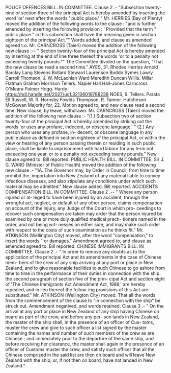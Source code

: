 POLICE OFFENCES BILL. IN COMMITTEE. Clause 2 .- "Subsection twenty-nine of section three of the principal Act is hereby amended by inserting the word 'or' next after the words ' public place.' " Mr. HERRIES (Bay of Plenty) moved the addition of the following words to the clause : "and is further amended by inserting the following provision : ' Provided that the term " public place " in this subsection shall have the meaning given in section eighteen of the principal Act."" Words added, and clause as amended agreed t.o. Mr. CARNCROSS (Taieri) moved the addition of the following new clause :-- " Section twenty-four of the principal Act is hereby amended by inserting at the end of line three thereof the words 'or to a penalty not exceeding twenty pounds."" The Committee divided on the question, "That the new clause be read a second time." AYES, 31. Rhodes Herries Arnold Barclay Lang Stevens Bollard Steward Laurenson Buddo Symes Lawry Carroll Thomson, J. W. McLachlan Ward Meredith Duncan Willis. Millar Flatman Graham Morrison Tellers. Napier Hall Hall-Jones Carncross O'Meara Palmer Hogg. Hardy https://hdl.handle.net/2027/uc1.32106019788238 NOES, 9. Tellers. Parata Ell Russell, W. R. Hornsby Fowlds Thompson, R. Tanner. Hutcheson McGowan Majority for, 22. Motion agreed to, and new clause read a second time. New clause, by leave, withdrawn. Mr. CARNCROSS (Taieri) moved the addition of the following new clause :- "(1.) Subsection two of section twenty-four of the principal Act is hereby amended by striking out the words 'or uses any profane, indecent, or obscene language.' " (2.) Any person who uses any profane, in- decent, or obscene language in any publle place as defined in section eighteen of the principal Act, or within the view or hearing of any person passing therein or residing in such public place, shall be liable to imprisonment with hard labour for any term not exceeding one year, or to a penalty not exceeding twenty pounds." New clause agreed to. Bill reported. PUBLIC HEALTH BILL. IN COMMITTEE. Sir J. G. WARD (Minister of Public Health) moved the addition of the following new clause :- "1A. The Governor may, by Order in Council, from time to time prohibit the. importation into New Zealand of any material liable to convey infectious diseases, and also stipulate any conditions under which such material may be admitted." New clause added. Bill reported. ACCIDENTS COMPENSATION BILL. IN COMMITTEE. Clause 2 .-- " Where any person injured or al- leged to have been injured by an accident, through the wrongful act, neglect, or default of any other person, claims compensation on account of the injury, any Judge of the Court in which pro- ceedings to recover such compensation are taken may order that the person injured be examined by one or more duly qualified medical practi- tioners named in the order, and not being wit- nesses on either side, and may make such order with respect to the costs of such examination as he thinks fit." Mr. ATKINSON (Wellington City) moved, after the word "compensation," to insert the words " or damages." Amendment agreed to, and clause as amended agreed to. Bill reported. CHINESE IMMIGRANTS BILL. IN COMMITTEE. Clause 2 .- " In order to remove any doubts as to the application of the principal Act and its amendments in the case of Chinese mem- bers of the crew of any ship arriving at any port or place in New Zealand, and to give reasonable facilities to such Chinese to go ashore from time to time in the performance of their duties in connection with the ship. the second paragraph of section five of the prin- cipal Act and section eight of 'The Chinese Immigrants Act Amendment Act, 1888,' are hereby repealed, and in lieu thereof the follow. ing provisions of this Act are substituted." Mr. ATKINSON (Wellington City) moved. That all the words from the commencement of the clause to "in connection with the ship" be struck out. Amendment negatived, and words retained. Clause 3 .- " On the arrival at any port or place in New Zealand of any ship having Chinese on board as part of the crew, and before any per- son lands in New Zealand, the master of the ship shall, in the presence of an officer of Cus- toms, muster the crew and give to such officer a list signed by the master containing the names and number of such members of the crew as are Chinese ; and immediately prior to the departure of the same ship, and before receiving her clearance, the master shall again in the presence of an officer of Customs muster the crew, and satisfy such officer that all the Chinese comprised in the said list are then on board and will leave New Zealand with the ship, or, if not then on board, have not landed in New Zealand." 